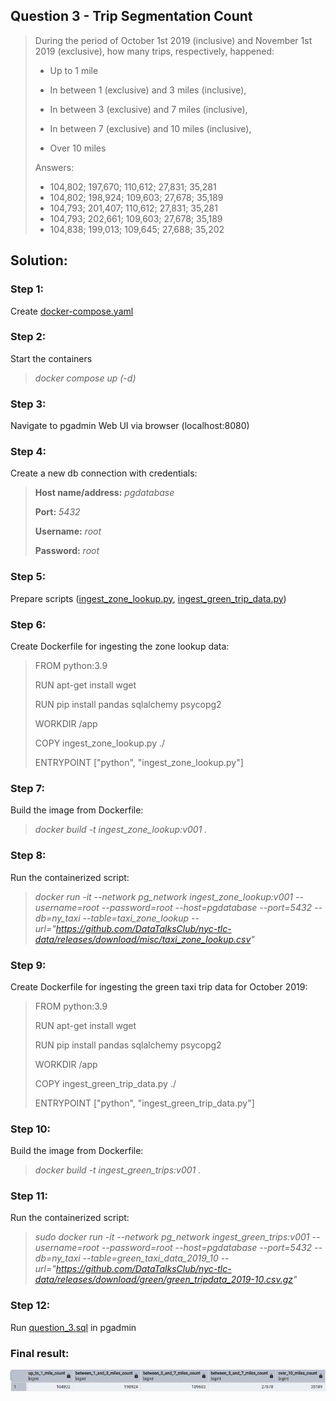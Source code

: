 ## Question 3 - Trip Segmentation Count

>During the period of October 1st 2019 (inclusive) and November 1st 2019 (exclusive), how many trips, respectively, happened:
>
>* Up to 1 mile
>
>* In between 1 (exclusive) and 3 miles (inclusive),
>
>* In between 3 (exclusive) and 7 miles (inclusive),
>
>* In between 7 (exclusive) and 10 miles (inclusive),
>
>* Over 10 miles  
>
>Answers:
>* 104,802; 197,670; 110,612; 27,831; 35,281
>* 104,802; 198,924; 109,603; 27,678; 35,189
>* 104,793; 201,407; 110,612; 27,831; 35,281
>* 104,793; 202,661; 109,603; 27,678; 35,189
>* 104,838; 199,013; 109,645; 27,688; 35,202

## Solution:

### Step 1: 
Create [docker-compose.yaml](docker-compose.yaml)

### Step 2: 
Start the containers

>_docker compose up (-d)_

### Step 3: 
Navigate to pgadmin Web UI via browser (localhost:8080)

### Step 4: 
Create a new db connection with credentials:

>__Host name/address:__ _pgdatabase_
>
>__Port:__ _5432_
>
>__Username:__ _root_
>
>__Password:__ _root_

### Step 5: 
Prepare scripts ([ingest_zone_lookup.py](ingest_zone_lookup.py), [ingest_green_trip_data.py](ingest_green_trip_data.py))

### Step 6: 
Create Dockerfile for ingesting the zone lookup data:

>FROM python:3.9  
>
>RUN apt-get install wget  
>
>RUN pip install pandas sqlalchemy psycopg2  
>
>WORKDIR /app  
>
>COPY ingest_zone_lookup.py ./  
>
>ENTRYPOINT ["python", "ingest_zone_lookup.py"]

### Step 7:
Build the image from Dockerfile:

>_docker build -t ingest_zone_lookup:v001 ._

### Step 8:
Run the containerized script:

>_docker run -it --network pg_network ingest_zone_lookup:v001 --username=root --password=root --host=pgdatabase --port=5432 --db=ny_taxi --table=taxi_zone_lookup --url="https://github.com/DataTalksClub/nyc-tlc-data/releases/download/misc/taxi_zone_lookup.csv"_

### Step 9: 
Create Dockerfile for ingesting the green taxi trip data for October 2019:

>FROM python:3.9 
>
>RUN apt-get install wget 
>
>RUN pip install pandas sqlalchemy psycopg2 
>
>WORKDIR /app  
>
>COPY ingest_green_trip_data.py ./  
>
>ENTRYPOINT ["python", "ingest_green_trip_data.py"]

### Step 10:
Build the image from Dockerfile:

>_docker build -t ingest_green_trips:v001 ._

### Step 11:
Run the containerized script:

>_sudo docker run -it --network pg_network ingest_green_trips:v001 --username=root --password=root --host=pgdatabase --port=5432 --db=ny_taxi --table=green_taxi_data_2019_10 --url="https://github.com/DataTalksClub/nyc-tlc-data/releases/download/green/green_tripdata_2019-10.csv.gz"_

### Step 12: 
Run [question_3.sql](question_3.sql) in pgadmin

### Final result:

![Result](result.png)